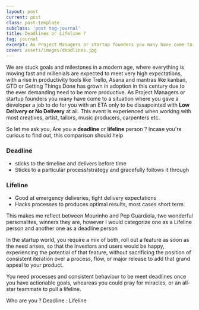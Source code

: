 ```yaml
---
layout: post
current: post
class: post-template
subclass: 'post tag-journal'
title: Deadlines or Lifeline ?
tag: journal
excerpt: As Project Managers or startup founders you many have come to a situation where you gave a developer a job to do for you with an ETA only to be dissapointed with
cover: assets/images/deadlines.jpg
---
```



We are stuck goals and milestones in a modern age, where everything is moving fast and millenials are expected to meet very high expectations, with a rise in productivity tools like Trello, Asana and mantras like kanban, GTD or Getting Things Done has grown in adoption in this century due to the ever demanding need to be more productive. As Project Managers or startup founders you many have come to a situation where you gave a developer a job to do for you with an ETA only to be dissapointed with **Low Delivery or No Delivery** at all. This event is experienced when working with most creatives, artist, tailors, music producers, carpenters etc.

So let me ask you, Are you a **deadline** or **lifeline** person ?
Incase you're curious to find out, this comparison should help 


### Deadline

- sticks to the timeline and delivers before time
- Sticks to a particular process/strategy and gracefully follows it through 

### Lifeline

- Good at emergency deliveries, tight delivery expectations
- Hacks processes to produces optimal results, most cases short term.

This makes me reflect between Mourinho and Pep Guardiola, two wonderful personalites, winners they are, however I would categorize one as a Lifeline person and another one as a deadline person

In the startup world, you require a mix of both, roll out a feature as soon as the need arises, so that the Investors and users would be happy, experiencing the potential of that feature, without sacrificing the position of consistent iteration over a process, flow, or major release to add that grand appeal to your product. 

You need processes and consistent behaviour to be meet deadlines once you have actionable goals, wheareas you could pray for miracles, or an all-star teammate to pull a lifeline.

Who are you ? Deadline : Lifeline